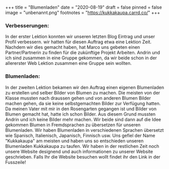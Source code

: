 +++
title = "Blumenladen"
date = "2020-08-19"
draft = false
pinned = false
image = "unbenannt.png"
footnotes = "https://kukkakaupa.carrd.co/"
+++
### **Verbesserungen:**

In der erster Lektion konnten wir unseren letzten Blog Eintrag und unser Profil verbessern. wir hatten für diesen Auftrag etwa eine Lektion Zeit. Nachdem wir dies gemacht haben, hat Marco uns gebeten einen Partner/Partnerin zu finden für die zukünftige Projekt Arbeiten. Andrin und ich sind zusammen in eine Gruppe gekommen, da wir beide schon in der allererster Web Lektion zusammen eine Gruppe sein wollten.

### **Blumenladen:**

In der zweiten Lektion bekamen wir den Auftrag einen eigenen Blumenladen zu erstellen und selber Bilder von Blumen zu machen.  Die meisten von der Klasse mussten nach draussen gehen und von anderen Blumen Bilder machen gehen, da sie keine selbstgemachten Bilder zur Verfügung hatten. Da meinen Vater mit mir in den Rosengarten gegangen ist und Bilder von Blumen gemacht hat, hatte ich schon Bilder. Aus diesem Grund mussten Andrin und ich keine Bilder mehr machen. Wir beide sind dann auf die Idee gekommen Blumen in Fremdsprachen zu übersetzen für unseren Blumenladen. Wir haben Blumenladen in verschiedenen Sprachen übersetzt wie Spanisch, Italienisch, Japanisch, Finnisch usw. Uns gefiel der Name "Kukkakaupa" am meisten und haben uns so entschieden unseren Blumenladen Kukkakaupa zu taufen. Wir haben in der restlichen Zeit noch unsere Website designend und auch informationen zu unserer Website geschrieben. Falls Ihr die Website besuchen wollt findet ihr den Link in der Fusszeile!